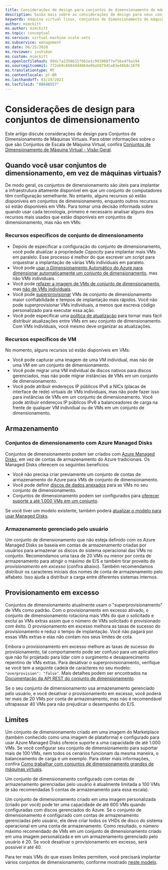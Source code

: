 ```yaml
---
title: Considerações de design para conjuntos de dimensionamento de máquinas virtuais do Azure
description: Saiba mais sobre as considerações de design para seus conjuntos de dimensionamento de máquinas virtuais do Azure. Compare os recursos dos conjuntos de dimensionamento com recursos de VM.
keywords: máquina virtual linux, conjuntos de dimensionamento de máquina virtual
author: mimckitt
ms.author: mimckitt
ms.topic: conceptual
ms.service: virtual-machine-scale-sets
ms.subservice: management
ms.date: 06/25/2020
ms.reviewer: jushiman
ms.custom: mimckitt
ms.openlocfilehash: 99dc7a2350631f662e1c993908f7ef56e4f9a194
ms.sourcegitcommit: 772eb9c6684dd4864e0ba507945a83e48b8c16f0
ms.translationtype: MT
ms.contentlocale: pt-BR
ms.lasthandoff: 03/19/2021
ms.locfileid: "88648557"
---
```

# <a name="design-considerations-for-scale-sets"></a>Considerações de design para conjuntos de dimensionamento
Este artigo discute considerações de design para Conjuntos de Dimensionamento de Máquinas Virtuais. Para obter informações sobre o que são Conjuntos de Escala de Máquina Virtual, confira [Conjuntos de Dimensionamento de Máquina Virtual - Visão Geral](./overview.md).

## <a name="when-to-use-scale-sets-instead-of-virtual-machines"></a>Quando você usar conjuntos de dimensionamento, em vez de máquinas virtuais?
De modo geral, os conjuntos de dimensionamento são úteis para implantar a infraestrutura altamente disponível em que um conjunto de computadores têm configuração semelhante. No entanto, alguns recursos só estão disponíveis em conjuntos de dimensionamento, enquanto outros recursos só estão disponíveis em VMs. Para tomar uma decisão informada sobre quando usar cada tecnologia, primeiro é necessário analisar alguns dos recursos mais usados que estão disponíveis em conjuntos de dimensionamento, mas não em VMs:

### <a name="scale-set-specific-features"></a>Recursos específicos de conjunto de dimensionamento

- Depois de especificar a configuração do conjunto de dimensionamento, você pode atualizar a propriedade *Capacity* para implantar mais VMs em paralelo. Esse processo é melhor do que escrever um script para orquestrar a implantação de várias VMs individuais em paralelo.
- Você pode [usar o Dimensionamento Automático do Azure para dimensionar automaticamente um conjunto de dimensionamento](./virtual-machine-scale-sets-autoscale-overview.md), mas não VMs individuais.
- Você pode [refazer a imagem de VMs de conjunto de dimensionamento](/rest/api/compute/virtualmachinescalesets/reimage), mas [não de VMs individuais](/rest/api/compute/virtualmachines).
- Você pode [superprovisionar](#overprovisioning) VMs de conjunto de dimensionamento maior confiabilidade e tempos de implantação mais rápidos. Você não pode superprovisionar VMs individuais, a menos que escreva código personalizado para executar essa ação.
- Você pode especificar uma [política de atualização](./virtual-machine-scale-sets-upgrade-scale-set.md) para tornar mais fácil distribuir atualizações entre VMs em seu conjunto de dimensionamento. Com VMs individuais, você mesmo deve organizar as atualizações.

### <a name="vm-specific-features"></a>Recursos específicos de VM

No momento, alguns recursos só estão disponíveis em VMs:

- Você pode capturar uma imagem de uma VM individual, mas não de uma VM em um conjunto de dimensionamento.
- Você pode migrar uma VM individual de discos nativos para discos gerenciados, mas não pode migrar instâncias de VMs em um conjunto de dimensionamento.
- Você pode atribuir endereços IP públicos IPv6 a NICs (placas de interface de rede) virtuais de VMs individuais, mas não pode fazer isso para instâncias de VMs em um conjunto de dimensionamento. Você pode atribuir endereços IP públicos IPv6 a balanceadores de carga na frente de qualquer VM individual ou de VMs em um conjunto de dimensionamento.

## <a name="storage"></a>Armazenamento

### <a name="scale-sets-with-azure-managed-disks"></a>Conjuntos de dimensionamento com Azure Managed Disks
Conjuntos de dimensionamento podem ser criados com [Azure Managed Disks](../virtual-machines/managed-disks-overview.md), em vez de contas de armazenamento do Azure tradicionais. Os Managed Disks oferecem os seguintes benefícios:
- Você não precisa criar previamente um conjunto de contas de armazenamento do Azure para VMs de conjunto de dimensionamento.
- Você pode definir [discos de dados anexados](virtual-machine-scale-sets-attached-disks.md) para as VMs no seu conjunto de dimensionamento.
- Conjuntos de dimensionamento podem ser configurados para [oferecer suporte a até 1.000 VMs em um conjunto](virtual-machine-scale-sets-placement-groups.md). 

Se você tiver um modelo existente, também poderá [atualizar o modelo para usar Managed Disks](virtual-machine-scale-sets-convert-template-to-md.md).

### <a name="user-managed-storage"></a>Armazenamento gerenciado pelo usuário
Um conjunto de dimensionamento que não esteja definido com os Azure Managed Disks se baseia em contas de armazenamento criadas por usuários para armazenar os discos do sistema operacional das VMs no conjunto. Recomendamos uma taxa de 20 VMs ou menor por conta de armazenamento para atingir o máximo de E/S e também tirar proveito do _provisionamento em excesso_ (confira abaixo). Também recomendamos distribuir os caracteres iniciais dos nomes de conta de armazenamento pelo alfabeto. Isso ajuda a distribuir a carga entre diferentes sistemas internos. 


## <a name="overprovisioning"></a>Provisionamento em excesso
Conjuntos de dimensionamento atualmente usam o "superprovisionamento" de VMs como padrão. Com o provisionamento em excesso ativado, o conjunto de dimensionamento rotaciona mais VMs do que o solicitado e exclui as VMs extras assim que o número de VMs solicitado é provisionado com êxito. O provisionamento em excesso melhora as taxas de sucesso do provisionamento e reduz o tempo de implantação. Você não pagará por essas VMs extras e elas não contam nos seus limites de cota.

Embora o provisionamento em excesso melhore as taxas de sucesso do provisionamento, tal comportamento pode ser confuso para um aplicativo que não foi projetado para lidar com o surgimento e desaparecimento repentino de VMs extras. Para desativar o superprovisionamento, verifique se você tem a seguinte cadeia de caracteres no seu modelo: `"overprovision": "false"`. Mais detalhes podem ser encontrados na [Documentação da API REST do conjunto de dimensionamento](/rest/api/virtualmachinescalesets/create-or-update-a-set).

Se o seu conjunto de dimensionamento usa armazenamento gerenciado pelo usuário, e você desativar o provisionamento em excesso, você poderá ter mais de 20 VMs por conta de armazenamento, mas não é recomendável ultrapassar 40 VMs para não prejudicar o desempenho do E/S. 

## <a name="limits"></a>Limites
Um conjunto de dimensionamento criado em uma imagem do Marketplace (também conhecido como uma imagem de plataforma) e configurado para usar Azure Managed Disks oferece suporte a uma capacidade de até 1.000 VMs. Se você configurar seu conjunto de dimensionamento para suportar mais de 100 VMs, nem todos os cenários funcionam da mesma maneira, o balanceamento de carga é um exemplo. Para obter mais informações, confira [Como trabalhar com conjuntos de dimensionamento grandes de máquinas virtuais](virtual-machine-scale-sets-placement-groups.md). 

Um conjunto de dimensionamento configurado com contas de armazenamento gerenciadas pelo usuário é atualmente limitada a 100 VMs (e são recomendadas 5 contas de armazenamento para essa escala).

Um conjunto de dimensionamento criado em uma imagem personalizada (criado por você) pode ter uma capacidade de até 600 VMs quando configuradas com discos gerenciados do Azure. Se o conjunto de dimensionamento é configurado com contas de armazenamento gerenciadas pelo usuário, ele deve criar todos os VHDs de disco do sistema operacional em uma conta de armazenamento. Como resultado, o número máximo recomendado de VMs em um conjunto de dimensionamento criado em uma imagem personalizada e em um armazenamento gerenciado pelo usuário é 20. Se você desativar o provisionamento em excesso, será possível ir até 40.

Para ter mais VMs do que esses limites permitem, você precisará implantar vários conjuntos de dimensionamento, conforme mostrado [neste modelo](https://github.com/Azure/azure-quickstart-templates/tree/master/301-custom-images-at-scale).
